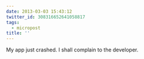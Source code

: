 ```yaml
---
date: 2013-03-03 15:43:12
twitter_id: 308316652641058817
tags:
  - micropost
title: ''
---
```


My app just crashed. I shall complain to the developer.
